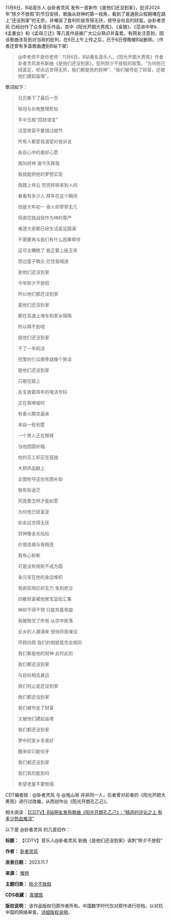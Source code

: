 11月6日，B站音乐人 @卦者灵风 发布一首新作《是他们还没到家》，批评2024年“除夕不放假”的节日安排，歌曲从财神的第一视角，看到了普通民众假期堵在路上“还没到家”的无奈，并嘲讽了食利阶层贪得无厌，掠夺全社会的财富。@卦者灵风 已经创作了众多音乐作品，其中《阳光开朗大男孩》、《金银》、《范进中举》、《孟姜女》和《孟母三迁》等几首作品被广大公众熟识并喜爱。有网友注意到，因该歌曲涉及到对当局的批判，在6日上午上传之后，已于6日傍晚被B站删除。（作者还曾有多首歌曲遭到B站下架）



> 
> @李老师不是你老师：11月6日，B站著名音乐人，《阳光开朗大男孩》作者卦者灵风发布新曲《是他们还没到家》，批判除夕不放假的政策。“为何他已经富足，却永远贪得无厌，我们都是他的财神”、“我们被夺走了财富，还被他们建起庙塔”。
> 
> 
> 



歌词如下：



> 
> 日历撕下了最后一页
> 
> 
> 铁冠与长袍整理熨帖
> 
> 
> 手中玉板“招财进宝”
> 
> 
> 注意笑容不要错过细节
> 
> 
> 所有人都爱我渴望对我诉说
> 
> 
> 各自心中的美好心愿
> 
> 
> 我叫财神 谁今天拜我
> 
> 
> 我就能把他的梦想实现
> 
> 
> 我踏上祥云 兜兜转转来到人间
> 
> 
> 看看有多少人 拜年在这个瞬间
> 
> 
> 但是大年初一 香火却寥寥无几
> 
> 
> 简直在挑战我作为神的尊严
> 
> 
> 难道大家都已经生活富足圆满
> 
> 
> 不需要再与我们有什么因果牵绊
> 
> 
> 这可太糟糕了 我正要上报玉帝
> 
> 
> 旁边童子眼尖 拦住我喊道
> 
> 
> 是他们还没到家
> 
> 
> 今年除夕不放假
> 
> 
> 所以他们都还没到家
> 
> 
> 是他们还没到家
> 
> 
> 都在高速上堵车和家乡阻隔
> 
> 
> 所以拜不到咱
> 
> 
> 是他们还没到家
> 
> 
> 干了一年的活
> 
> 
> 兜里的仨瓜俩枣就像个笑话
> 
> 
> 是他们还没到家
> 
> 
> 只能在路上
> 
> 
> 反复拨着拜年的电话号码
> 
> 
> 正在我唏嘘时
> 
> 
> 有香火腾空逼来
> 
> 
> 来自一栋别墅
> 
> 
> 一个男人正在祭拜
> 
> 
> 当他团圆祈福
> 
> 
> 他的员工却正在孤独
> 
> 
> 大把供品献上
> 
> 
> 企图抢夺这份贫困补助
> 
> 
> 我有些迷茫
> 
> 
> 究竟要怎样才能如愿
> 
> 
> 为何他已经富足
> 
> 
> 却永远贪得无厌
> 
> 
> 财神像金光灿灿
> 
> 
> 价值连城与我相连
> 
> 
> 我有心斩断
> 
> 
> 可是没有规矩不成方圆
> 
> 
> 金元宝在他的身边堆积
> 
> 
> 我疯狂阻拦却无力 急到悲泣
> 
> 
> 四散财富被他聚宝盆给汇集
> 
> 
> 神却不得干预 只能骂着卑鄙
> 
> 
> 我被掏空了所有 从空中跌落
> 
> 
> 反乡的人潮涌来 很快将我淹没
> 
> 
> 环顾四周 我们的相貌竟完全相同
> 
> 
> 我们都是他的财神 此时此刻
> 
> 
> 我们都还没到家
> 
> 
> 与目标相去甚远
> 
> 
> 我们何止是还没到家
> 
> 
> 我们都还没到家
> 
> 
> 我们被夺走了财富
> 
> 
> 又被他们建起庙塔
> 
> 
> 我们都还没到家
> 
> 
> 梦中的家乡多美好
> 
> 
> 醒来却只能咬牙
> 
> 
> 我们都还没到家
> 
> 
> 我们真的能到吗
> 
> 
> 希望老屋不要倒塌
> 
> 
> 


CDT编者按：@卦者灵风 与 @鬼山哥 并非同一人，后者曾对前者的《阳光开朗大男孩》进行过改编，从而创作出《阳光开朗孔乙己》。


相关阅读：[【CDTV】B站网友发布歌曲《阳光开朗孔乙己》：“精选的评论之上 有多少热血难凉”](https://chinadigitaltimes.net/chinese/694204.html "【CDTV】B站网友发布歌曲《阳光开朗孔乙己》：“精选的评论之上 有多少热血难凉”")


以下是 @卦者灵风 的几首旧作：


  

  






**标题：** 【CDTV】音乐人@卦者灵风 新曲《是他们还没到家》讽刺“除夕不放假”  

**作者：** [卦者灵风](https://chinadigitaltimes.net/space/卦者灵风)  

**发表日期：** 2023.11.7  

**来源：** [推特](https://x.com/whyyoutouzhele/status/1721475939744317442?s=20)  

**主题归类：** [除夕不放假](https://chinadigitaltimes.net/space/除夕不放假)  

**CDS收藏：** [真理馆](https://chinadigitaltimes.net/space/%E7%9C%9F%E7%90%86%E9%A6%86)  

**版权说明：** 该作品版权归原作者所有。中国数字时代仅对原作进行存档，以对抗中国的网络审查。[详细版权说明](https://chinadigitaltimes.net/chinese/copyright)。

